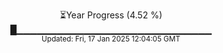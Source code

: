 <p align="center">
⏳Year Progress (4.52 %)<br>
█▁▁▁▁▁▁▁▁▁▁▁▁▁▁▁▁▁▁▁▁▁▁▁▁▁▁▁▁▁ <br>
<sub>Updated: Fri, 17 Jan 2025 12:04:05 GMT</sub>
</p>

